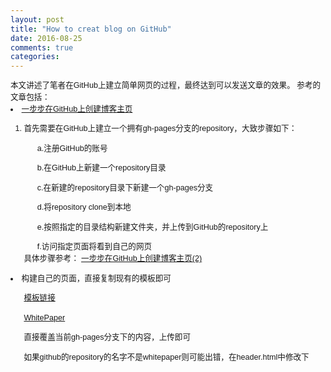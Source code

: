 ```yaml
---
layout: post
title: "How to creat blog on GitHub"
date: 2016-08-25
comments: true
categories:
---
```


<head>
	<meta http-equiv="Content-Type" content="text/html; charset=utf-8" />
	<style type="text/css">
	#customers
		{
		font-family:"Trebuchet MS", Arial, Helvetica, sans-serif;
		width:100%;
		text-align:left;
		font-size:0.9em;
		line-height:1.5;
		}
	#myli
		{
		list-style-type: disc;		
		}
	</style>
</head>

<div class="css-full-post-content js-full-post-content" id="customers">
本文讲述了笔者在GitHub上建立简单网页的过程，最终达到可以发送文章的效果。
参考的文章包括：
<li><a href="http://www.pchou.info/ssgithubPage/2013-01-03-build-github-blog-page-01.html"> 一步步在GitHub上创建博客主页</a></li>

<ol>
<li>首先需要在GitHub上建立一个拥有gh-pages分支的repository，大致步骤如下：</li>
	<ul>a.注册GitHub的账号</ul>
	<ul>b.在GitHub上新建一个repository目录</ul>
	<ul>c.在新建的repository目录下新建一个gh-pages分支</ul>
	<ul>d.将repository clone到本地</ul>
	<ul>e.按照指定的目录结构新建文件夹，并上传到GitHub的repository上</ul>
	<ul>f.访问指定页面将看到自己的网页</ul>
具体步骤参考：
<a href="http://www.pchou.info/ssgithubPage/2013-01-05-build-github-blog-page-02.html"> 一步步在GitHub上创建博客主页(2)</a>

</ol>

<li>构建自己的页面，直接复制现有的模板即可</li>
	<ul><a href="http://jekyllthemes.org/">模板链接</a></ul>
	<ul><a href="http://jekyllthemes.org/themes/white-paper/">WhitePaper</a></ul>
	<ul>直接覆盖当前gh-pages分支下的内容，上传即可</ul>
	<ul>如果github的repository的名字不是whitepaper则可能出错，在header.html中修改下</ul>
</li>
</div>